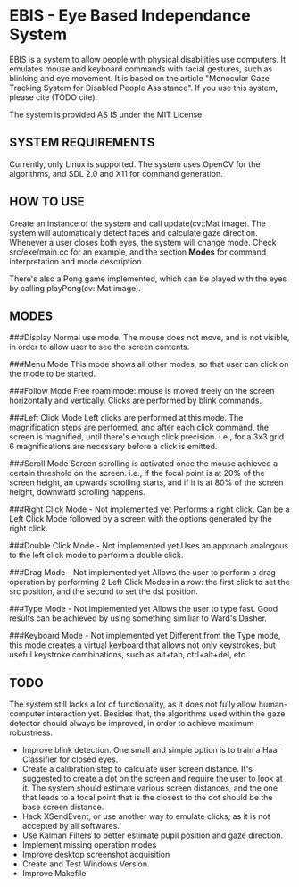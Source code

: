 # EBIS - Eye Based Independance System

EBIS is a system to allow people with physical disabilities use computers. It emulates mouse and keyboard commands with facial gestures, such as blinking and eye movement. It is based on the article "Monocular Gaze Tracking System for Disabled People Assistance". If you use this system, please cite  (TODO cite).

The system is provided AS IS under the MIT License.

## SYSTEM REQUIREMENTS

Currently, only Linux is supported. The system uses OpenCV for the algorithms, and SDL 2.0 and X11 for command generation.

## HOW TO USE

Create an instance of the system and call update(cv::Mat image). The system will automatically detect faces and calculate gaze direction. Whenever a user closes both eyes, the system will change mode. Check src/exe/main.cc for an example, and the section **Modes** for command interpretation and mode description.

There's also a Pong game implemented, which can be played with the eyes by calling playPong(cv::Mat image).

## MODES

###Display
Normal use mode. The mouse does not move, and is not visible, in order to allow user to see the screen contents.

###Menu Mode
This mode shows all other modes, so that user can click on the mode to be started.

###Follow Mode
Free roam mode: mouse is moved freely on the screen horizontally and vertically. Clicks are performed by blink commands.

###Left Click Mode
Left clicks are performed at this mode. The magnification steps are performed, and after each click command, the screen is magnified, until there's enough click precision. i.e., for a 3x3 grid 6 magnifications are necessary before a click is emitted.

###Scroll Mode
Screen scrolling is activated once the mouse achieved a certain threshold on the screen. i.e., if the focal point is at 20% of the screen height, an upwards scrolling starts, and if it is at 80% of the screen height, downward scrolling happens. 

###Right Click Mode - Not implemented yet
Performs a right click. Can be a Left Click Mode followed by a screen with the options generated by the right click.

###Double Click Mode - Not implemented yet
Uses an approach analogous to the left click mode to perform a double click.

###Drag Mode - Not implemented yet
Allows the user to perform a drag operation by performing 2 Left Click Modes in a row: the first click to set the src position, and the second to set the dst position.

###Type Mode - Not implemented yet
Allows the user to type fast. Good results can be achieved by using something similiar to Ward's Dasher.

###Keyboard Mode - Not implemented yet
Different from the Type mode, this mode creates a virtual keyboard that allows not only keystrokes, but useful keystroke combinations, such as alt+tab, ctrl+alt+del, etc.

## TODO

The system still lacks a lot of functionality, as it does not fully allow human-computer interaction yet. Besides that, the algorithms used within the gaze detector should always be improved, in order to achieve maximum robustness.

- Improve blink detection. One small and simple option is to train a Haar Classifier for closed eyes.
- Create a calibration step to calculate user screen distance. It's suggested to create a dot on the screen and require the user to look at it. The system should estimate various screen distances, and the one that leads to a focal point that is the closest to the dot should be the base screen distance.
- Hack XSendEvent, or use another way to emulate clicks, as it is not accepted by all softwares.
- Use Kalman Filters to better estimate pupil position and gaze direction.
- Implement missing operation modes
- Improve desktop screenshot acquisition
- Create and Test Windows Version.
- Improve Makefile
